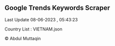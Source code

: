 

## Google Trends Keywords Scraper 
 
Last Update 08-06-2023 , 05:43:23

Country List :
VIETNAM.json



© Abdul Muttaqin 
